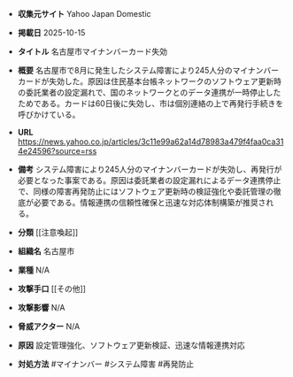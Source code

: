 - **収集元サイト**
Yahoo Japan Domestic

- **掲載日**
2025-10-15

- **タイトル**
名古屋市マイナンバーカード失効

- **概要**
名古屋市で8月に発生したシステム障害により245人分のマイナンバーカードが失効した。原因は住民基本台帳ネットワークのソフトウェア更新時の委託業者の設定漏れで、国のネットワークとのデータ連携が一時停止したためである。カードは60日後に失効し、市は個別連絡の上で再発行手続きを呼びかけている。

- **URL**
https://news.yahoo.co.jp/articles/3c11e99a62a14d78983a479f4faa0ca314e24596?source=rss

- **備考**
システム障害により245人分のマイナンバーカードが失効し、再発行が必要となった事案である。原因は委託業者の設定漏れによるデータ連携停止で、同様の障害再発防止にはソフトウェア更新時の検証強化や委託管理の徹底が必要である。情報連携の信頼性確保と迅速な対応体制構築が推奨される。

- **分類**
[[注意喚起]]

- **組織名**
名古屋市

- **業種**
N/A

- **攻撃手口**
[[その他]]

- **攻撃影響**
N/A

- **脅威アクター**
N/A

- **原因**
設定管理強化、ソフトウェア更新検証、迅速な情報連携対応

- **対処方法**
#マイナンバー #システム障害 #再発防止
